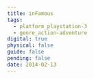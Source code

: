 ```yaml
---
title: inFamous
tags:
  - platform_playstation-3
  - genre_action-adventure
digital: true
physical: false
guide: false
pending: false
date: 2014-02-13
---
```

